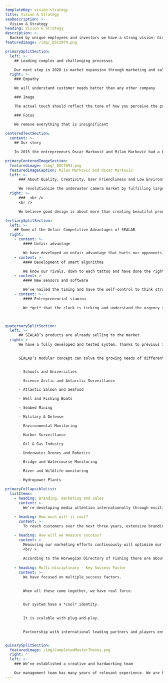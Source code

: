 ```yaml
---
templateKey: vision-strategy
title: Vision & Strategy
seoDescription: >-
  Vision & Strategy
heading: Vision & Strategy
description: >-
  Backed by unique employees and investors we have a strong vision: Give everyone the opportunity to see under water. Our vision will help our customers make money and at the same time create a smaller environmental footprint on our Earth. Our Product will change everything in the Ocean Space. But best of all - smarter technology is actively contributing to the UN’s sustainability goals. A joint work plan for the world to eradicate poverty, fight inequality and stop climate change by 2030.
featuredimage: /img/_DSC3974.png

primarySplitSection:
  left: >-
    ## Leading complex and challenging processes

    Our next step in 2020 is market expansion through marketing and sales as well as initiating software development projects. Our management team has proven its strength and ability for endurance. We have a proven track record of leading complex and challenging processes while driving innovation. Our integrity gives us confidence that we will succeed.
  right: >-
    ### Empathy

    We will understand customer needs better than any other company

    ### Image

    The actual touch should reflect the tone of how you perceive the product

    ### Focus

    We remove everything that is insignificant
      
centeredTextSection:
  content: >-
    ## Our story

    In 2015 the entrepreneurs Oscar Marković and Milan Marković had a breakthrough. They were the first in the World to 3D measure a salmon’s biomass using Light Field Technology. This breakthrough changed everything! The World has a huge need for new and smart sensors for food production in the sea and on land.

primaryCenteredImageSection:
  featuredimage: /img/_DSC7691.png
  featuredimageCaption: Milan Marković and Oscar Marković
  left: >-
      ### About Quality, Creativity, User Friendliness and Low Environmental Impact

      We revolutionize the underwater camera market by fulfilling large sales and high production volumes SEALAB develops novel 2D and 3D multi-camera systems and computer vision technology with machine learning and artificial intelligence (AI) algorithms for the Ocean Space.
  right: >-
      ###  <br />
      <br />

      We believe good design is about more than creating beautiful products. Our brand values of Quality, Creativity, User Friendliness, and Low Environmental Impact are reflected in our product designs. We are delighted that our design team under the leadership of Milan Marković and Oscar Marković is among the best in the Ocean Space supplier industry. 8 years of development – thousands of hours with hard work by the Founders is now behind us.

tertiarySplitSection:
  left: >-
    ## Some of the Unfair Competitive Advantages of SEALAB
  right:
    - content: >-
        #### Unfair advantage

        We have developed an unfair advantage that hurts our opponents so badly that they have to submit— and yells “Back off” to others stepping into the cage
    - content: >-
        #### Development of smart algorithms

        We know our rivals, down to each tattoo and have done the right prep work to take down any opponent until we hit the exit. Beta testing and close collaboration with our customers. Additionally, we gather data to continue the development of smart algorithms and software packages.
    - content: >-
        #### New sensors and software

        We’ve nailed the timing and have the self-control to think strategically enough to build a great product. SEALAB have the right momentum to launch another sensor and software package as soon as we reach the next funding milestone.
    - content: >-
        #### Entrepreneurial stamina

        We *get* that the clock is ticking and understand the urgency to make real progress fast. Our entrepreneurial stamina and endurance prove that we will be alive next year.


  
quaternarySplitSection:
  left: >-
      ## SEALAB’s products are already selling to the market.
  right: >-
      We have a fully developed and tested system. Thanks to previous investments and product development, we can introduce a smart and winning system this year, thus meeting the growing demand in the market. 
      

      SEALAB’s modular concept can solve the growing needs of different markets:


      - Schools and Universities

      - Science Arctic and Antarctic Surveillance

      - Atlantic Salmon and Seafood

      - Well and Fishing Boats

      - Seabed Mining

      - Military & Defense

      - Environmental Monitoring

      - Harbor Surveillance

      - Oil & Gas Industry

      - Underwater Drones and Robotics

      - Bridge and Watercourse Monitoring

      - River and Wildlife monitoring

      - Hydropower Plants

primaryCollapsibleList:
  listItems:
    - heading: Branding, marketing and sales
      content: >-
        We’re developing media attention internationally through exciting and relevant marketing information.
      
    - heading: How much will it cost?
      content: >-
        To reach customers over the next three years, extensive branding, sales and marketing will be budgeted and spent. We expect to spend a lot.

    - heading: How will we measure success?
      content: >-
        Measuring our marketing efforts continuously will optimize our marketing strategy to continuously seal the gaps in which customers and sales slip. There will be emphasis on continuous changes and optimization to sell more; we will research what it costs to market, evaluate which products are easier to sell and what makes the most money - all measured against the company&#39;s costs. This strategy will ensure growth. <br/ >
        <br/ >
        
        According to the Norwegian Directory of Fishing there are about 4000 cages with Atlantic Salmon and Rainbow Trout operating per 2020. The number of cages is expected to increase, and we target doing business in 40 % of them by 2022.
    
    - heading: Multi-disciplinary - Key Success Factor
      content: >-
        We have focused on multiple success factors.
        

        When all these come together, we have real force.
        

        Our system have a *cool* identity.
        

        It is scalable with plug-and-play.
        

        Partnership with international leading partners and players ensures global access.


quinarySplitSection:
  featuredimage: /img/CompletedMasterTheses.png
  right: ''
  left: >-
    ### We’ve established a creative and hardworking team

    Our management team has many years of relevant experience. We are built on four years of experience and innovation - SEALAB is much more than a start-up. Key people who have developed global businesses previously are in place. Partnership with International leading partners and players ensures global access. ISO 14001: 2015 and 9001: 2015 have been implemented.
---
```

